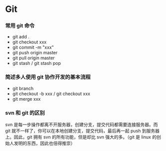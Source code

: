# Git

### 常用 git 命令

- git add .
- git checkout xxx
- git commit -m "xxx"
- git push origin master
- git pull origin master
- git stash / git stash pop

### 简述多人使用 git 协作开发的基本流程

- git branch
- git checkout -b xxx / git checkout xxx
- git merge xxx

### svn 和 git 的区别

svn 是每一步操作都离不开服务器，创建分支，提交代码都需要连接服务器。而 git 就不一样了，你可以在本地创建分支，提交代码，最后再一起 push 到服务器上。因此，git 拥有 svn 的所有功能，但是却比 svn 强大的多。（git 是 linux 的创始人发明的东西，因此也倍得推崇）

<!-- TODO: https://segmentfault.com/a/1190000021803437  -->
